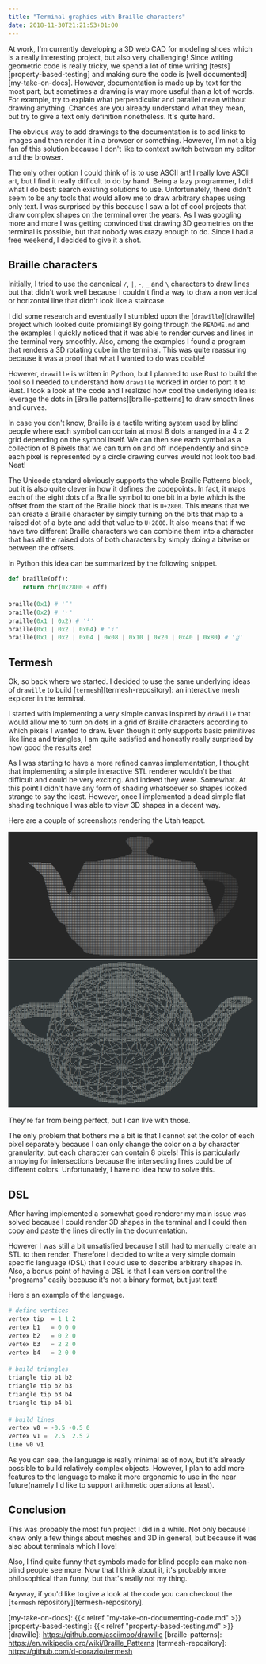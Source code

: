 ```yaml
---
title: "Terminal graphics with Braille characters"
date: 2018-11-30T21:21:53+01:00
---
```


At work, I'm currently developing a 3D web CAD for modeling shoes which is a
really interesting project, but also very challenging! Since writing geometric
code is really tricky, we spend a lot of time writing
[tests][property-based-testing] and making sure the code is [well
documented][my-take-on-docs]. However, documentation is made up by text for the
most part, but sometimes a drawing is way more useful than a lot of words. For
example, try to explain what perpendicular and parallel mean without drawing
anything. Chances are you already understand what they mean, but try to give a
text only definition nonetheless. It's quite hard.

The obvious way to add drawings to the documentation is to add links to images
and then render it in a browser or something. However, I'm not a big fan of this
solution because I don't like to context switch between my editor and the
browser.

The only other option I could think of is to use ASCII art! I really love ASCII
art, but I find it really difficult to do by hand. Being a lazy programmer, I
did what I do best: search existing solutions to use. Unfortunately, there
didn't seem to be any tools that would allow me to draw arbitrary shapes using
only text. I was surprised by this because I saw a lot of cool projects that
draw complex shapes on the terminal over the years. As I was googling more and
more I was getting convinced that drawing 3D geometries on the terminal is
possible, but that nobody was crazy enough to do. Since I had a free weekend, I
decided to give it a shot.

## Braille characters

Initially, I tried to use the canonical `/`, `|`, `-`, `_` and `\` characters to
draw lines but that didn't work well because I couldn't find a way to draw a non
vertical or horizontal line that didn't look like a staircase.

I did some research and eventually I stumbled upon the [`drawille`][drawille]
project which looked quite promising! By going through the `README.md` and the
examples I quickly noticed that it was able to render curves and lines in the
terminal very smoothly. Also, among the examples I found a program that renders
a 3D rotating cube in the terminal. This was quite reassuring because it was a
proof that what I wanted to do was doable!

However, `drawille` is written in Python, but I planned to use Rust to build the
tool so I needed to understand how `drawille` worked in order to port it to
Rust. I took a look at the code and I realized how cool the underlying idea is:
leverage the dots in [Braille patterns][braille-patterns] to draw smooth lines
and curves.

In case you don't know, Braille is a tactile writing system used by blind people
where each symbol can contain at most 8 dots arranged in a 4 x 2 grid depending
on the symbol itself. We can then see each symbol as a collection of 8 pixels
that we can turn on and off independently and since each pixel is represented by
a circle drawing curves would not look too bad. Neat!

The Unicode standard obviously supports the whole Braille Patterns block, but it
is also quite clever in how it defines the codepoints. In fact, it maps each of
the eight dots of a Braille symbol to one bit in a byte which is the offset from
the start of the Braille block that is `U+2800`. This means that we can create a
Braille character by simply turning on the bits that map to a raised dot of a
byte and add that value to `U+2800`. It also means that if we have two different
Braille characters we can combine them into a character that has all the raised
dots of both characters by simply doing a bitwise or between the offsets.

In Python this idea can be summarized by the following snippet.

```python
def braille(off):
    return chr(0x2800 + off)

braille(0x1) # '⠁'
braille(0x2) # '⠂'
braille(0x1 | 0x2) # '⠃'
braille(0x1 | 0x2 | 0x04) # '⠇'
braille(0x1 | 0x2 | 0x04 | 0x08 | 0x10 | 0x20 | 0x40 | 0x80) # '⣿'
```

## Termesh

Ok, so back where we started. I decided to use the same underlying ideas of
`drawille` to build [`termesh`][termesh-repository]: an interactive mesh
explorer in the terminal.

I started with implementing a very simple canvas inspired by `drawille` that
would allow me to turn on dots in a grid of Braille characters according to
which pixels I wanted to draw. Even though it only supports basic primitives
like lines and triangles, I am quite satisfied and honestly really surprised by
how good the results are!

As I was starting to have a more refined canvas implementation, I thought that
implementing a simple interactive STL renderer wouldn't be that difficult and
could be very exciting. And indeed they were. Somewhat. At this point I didn't
have any form of shading whatsoever so shapes looked strange to say the least.
However, once I implemented a dead simple flat shading technique I was able to
view 3D shapes in a decent way.

Here are a couple of screenshots rendering the Utah teapot.

![teapot2.png](https://raw.githubusercontent.com/d-dorazio/termesh/master/images/teapot2.png)
![teapot3.png](https://raw.githubusercontent.com/d-dorazio/termesh/master/images/teapot3.png)

They're far from being perfect, but I can live with those.

The only problem that bothers me a bit is that I cannot set the color of each
pixel separately because I can only change the color on a by character
granularity, but each character can contain 8 pixels! This is particularly
annoying for intersections because the intersecting lines could be of different
colors. Unfortunately, I have no idea how to solve this.

## DSL

After having implemented a somewhat good renderer my main issue was solved
because I could render 3D shapes in the terminal and I could then copy and paste
the lines directly in the documentation.

However I was still a bit unsatisfied because I still had to manually create an
STL to then render. Therefore I decided to write a very simple domain specific
language (DSL) that I could use to describe arbitrary shapes in. Also, a bonus
point of having a DSL is that I can version control the "programs" easily
because it's not a binary format, but just text!

Here's an example of the language.

```python
# define vertices
vertex tip  = 1 1 2
vertex b1   = 0 0 0
vertex b2   = 0 2 0
vertex b3   = 2 2 0
vertex b4   = 2 0 0

# build triangles
triangle tip b1 b2
triangle tip b2 b3
triangle tip b3 b4
triangle tip b4 b1

# build lines
vertex v0 = -0.5 -0.5 0
vertex v1 =  2.5  2.5 2
line v0 v1
```

As you can see, the language is really minimal as of now, but it's already
possible to build relatively complex objects. However, I plan to add more
features to the language to make it more ergonomic to use in the near
future(namely I'd like to support arithmetic operations at least).

## Conclusion

This was probably the most fun project I did in a while. Not only because I knew
only a few things about meshes and 3D in general, but because it was also about
terminals which I love!

Also, I find quite funny that symbols made for blind people can make non-blind
people see more. Now that I think about it, it's probably more philosophical
than funny, but that's really not my thing.

Anyway, if you'd like to give a look at the code you can checkout the [`termesh`
repository][termesh-repository].

[my-take-on-docs]: {{< relref "my-take-on-documenting-code.md" >}}
[property-based-testing]: {{< relref "property-based-testing.md" >}}
[drawille]: https://github.com/asciimoo/drawille
[braille-patterns]: https://en.wikipedia.org/wiki/Braille_Patterns
[termesh-repository]: https://github.com/d-dorazio/termesh
